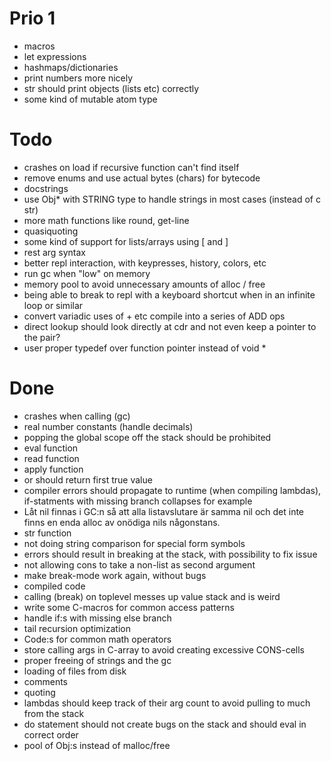 Prio 1
======
* macros
* let expressions
* hashmaps/dictionaries
* print numbers more nicely
* str should print objects (lists etc) correctly
* some kind of mutable atom type

Todo
====
* crashes on load if recursive function can't find itself
* remove enums and use actual bytes (chars) for bytecode
* docstrings
* use Obj* with STRING type to handle strings in most cases (instead of c str)
* more math functions like round, get-line
* quasiquoting
* some kind of support for lists/arrays using [ and ]
* rest arg syntax
* better repl interaction, with keypresses, history, colors, etc
* run gc when "low" on memory
* memory pool to avoid unnecessary amounts of alloc / free
* being able to break to repl with a keyboard shortcut when in an infinite loop or similar
* convert variadic uses of + etc compile into a series of ADD ops
* direct lookup should look directly at cdr and not even keep a pointer to the pair?
* user proper typedef over function pointer instead of void *

Done
====
* crashes when calling (gc)
* real number constants (handle decimals)
* popping the global scope off the stack should be prohibited
* eval function
* read function
* apply function
* or should return first true value
* compiler errors should propagate to runtime (when compiling lambdas), if-statments with missing branch collapses for example
* Låt nil finnas i GC:n så att alla listavslutare är samma nil och det inte finns en enda alloc av onödiga nils någonstans.
* str function
* not doing string comparison for special form symbols
* errors should result in breaking at the stack, with possibility to fix issue
* not allowing cons to take a non-list as second argument
* make break-mode work again, without bugs
* compiled code
* calling (break) on toplevel messes up value stack and is weird
* write some C-macros for common access patterns
* handle if:s with missing else branch
* tail recursion optimization
* Code:s for common math operators
* store calling args in C-array to avoid creating excessive CONS-cells
* proper freeing of strings and the gc
* loading of files from disk
* comments
* quoting
* lambdas should keep track of their arg count to avoid pulling to much from the stack
* do statement should not create bugs on the stack and should eval in correct order
* pool of Obj:s instead of malloc/free
